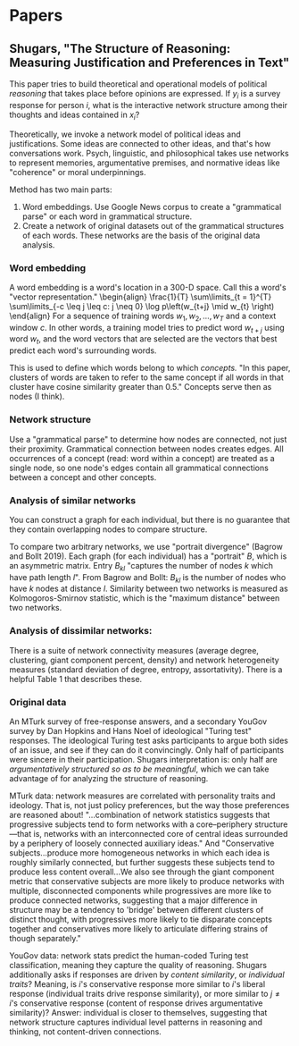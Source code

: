 # Papers

## Shugars, "The Structure of Reasoning: Measuring Justification and Preferences in Text"

This paper tries to build theoretical and operational models of political _reasoning_ that takes place before opinions are expressed.
If $y_{i}$ is a survey response for person $i$, what is the interactive network structure among their thoughts and ideas contained in $x_{i}$?

Theoretically, we invoke a network model of political ideas and justifications.
Some ideas are connected to other ideas, and that's how conversations work.
Psych, linguistic, and philosophical takes use networks to represent memories, argumentative premises, and normative ideas like "coherence" or moral underpinnings.

Method has two main parts:

1. Word embeddings.
  Use Google News corpus to create a "grammatical parse" or each word in grammatical structure.
2. Create a network of original datasets out of the grammatical structures of each words. 
  These networks are the basis of the original data analysis.

### Word embedding

A word embedding is a word's location in a 300-D space.
Call this a word's "vector representation."
\begin{align}
  \frac{1}{T} \sum\limits_{t = 1}^{T} \sum\limits_{-c \leq j \leq c: j \neq 0}
  \log p\left(w_{t+j} \mid w_{t} \right)
\end{align}
For a sequence of training words $w_{1}, w_{2}, \ldots, w_{T}$ and a context window $c$.
In other words, a training model tries to predict word $w_{t + j}$ using word $w_{t}$, and the word vectors that are selected are the vectors that best predict each word's surrounding words. 

This is used to define which words belong to which _concepts._ "In this paper, clusters of words are taken to refer to the same concept if all words in that cluster have cosine similarity greater than 0.5."
Concepts serve then as nodes (I think).


###  Network structure

Use a "grammatical parse" to determine how nodes are connected, not just their proximity.
Grammatical connection between nodes creates edges.
All occurrences of a concept (read: word within a concept) are treated as a single node, so one node's edges contain all grammatical connections between a concept and other concepts.


### Analysis of similar networks

You can construct a graph for each individual, but there is no guarantee that they contain overlapping nodes to compare structure.

To compare two arbitrary networks, we use "portrait divergence" (Bagrow and Bollt 2019). 
Each graph (for each individual) has a "portrait" $B$, which is an asymmetric matrix.
Entry $B_{kl}$ "captures the number of nodes $k$ which have path length $l$".
From Bagrow and Bollt: $B_{kl}$ is the number of nodes who have $k$ nodes at distance $l$.
Similarity between two networks is measured as Kolmogoros-Smirnov statistic, which is the "maximum distance" between two networks.

### Analysis of dissimilar networks:

There is a suite of network connectivity measures (average degree, clustering, giant component percent, density) and network heterogeneity measures (standard deviation of degree, entropy, assortativity).
There is a helpful Table 1 that describes these.


### Original data

An MTurk survey of free-response answers, and a secondary YouGov survey by Dan Hopkins and Hans Noel of ideological "Turing test" responses. 
The ideological Turing test asks participants to argue both sides of an issue, and see if they can do it convincingly. 
Only half of participants were sincere in their participation.
Shugars interpretation is: only half are _argumentatively structured so as to be meaningful_, which we can take advantage of for analyzing the structure of reasoning.

MTurk data: network measures are correlated with personality traits and ideology.
That is, not just policy preferences, but the way those preferences are reasoned about! 
"...combination of network statistics suggests that progressive subjects tend to form networks with a core–periphery structure—that is, networks with an interconnected core of central ideas surrounded by a periphery of loosely connected auxiliary ideas."
And "Conservative subjects...produce more homogeneous networks in which each idea is roughly similarly connected, but further suggests these subjects tend to produce less content overall...We also see through the giant component metric that conservative subjects are more likely to produce networks with multiple, disconnected components while progressives are more like to produce connected networks, suggesting that a major difference in structure may be a tendency to 'bridge' between different clusters of distinct thought, with progressives more likely to tie disparate concepts together and conservatives more likely to articulate differing strains of though separately."

YouGov data: network stats predict the human-coded Turing test classification, meaning they capture the quality of reasoning. 
Shugars additionally asks if responses are driven by _content similarity_, or _individual traits_?
Meaning, is $i$'s conservative response more similar to $i$'s liberal response (individual traits drive response similarity), or more similar to $j \neq i$'s conservative response (content of response drives argumentative similarity)?
Answer: individual is closer to themselves, suggesting that network structure captures individual level patterns in reasoning and thinking, not content-driven connections.





